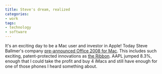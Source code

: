 ```yaml
---
title: Steve's dream, realized
categories:
- work
tags:
- technology
- software
---
```


It's an exciting day to be a Mac user and investor in Apple!  Today Steve Ballmer's company [pre-announced Office 2008 for Mac][1].  This includes such exciting, patent-protected innovations as [the Ribbon][2].  AAPL jumped 8.3%, enough that I could take the profit and buy 4 iMacs and still have enough for one of those phones I heard something about.

   [1]: http://www.microsoft.com/presspass/press/2007/jan07/01-09MacworldPR.mspx
   [2]: http://en.wikipedia.org/wiki/Microsoft_Office_2007#The_Ribbon
